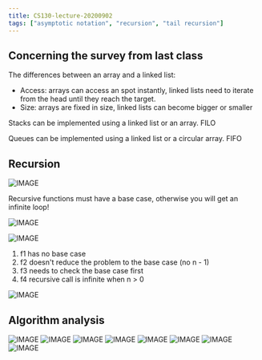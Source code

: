 ```yaml
---
title: CS130-lecture-20200902
tags: ["asymptotic notation", "recursion", "tail recursion"]
---
```


## Concerning the survey from last class

The differences between an array and a linked list:
- Access: arrays can access an spot instantly, linked lists need to iterate from the head until they reach the target.
- Size: arrays are fixed in size, linked lists can become bigger or smaller

Stacks can be implemented using a linked list or an array. FILO

Queues can be implemented using a linked list or a circular array. FIFO

## Recursion

![IMAGE](/notes/1BBDB33272B35862C895DE383FB94CCA.jpg)

Recursive functions must have a base case, otherwise you will get an infinite loop!

![IMAGE](/notes/D94BC62DD5140A17E8AC18B50A52765B.jpg)

![IMAGE](/notes/DEB42613B50FA9528637CE042D5B55BF.jpg)

1. f1 has no base case
2. f2 doesn't reduce the problem to the base case (no n - 1)
3. f3 needs to check the base case first
4. f4 recursive call is infinite when n > 0

![IMAGE](/notes/92B7710790AE103646AA0805CA385C2C.jpg)

## Algorithm analysis

![IMAGE](/notes/02EACDDF6766801B1419933893851558.jpg)
![IMAGE](/notes/BD8C3CD06443AB4C3703662F43F601F0.jpg)
![IMAGE](/notes/5973DF4A0C5B5613F9386A16ECB9D995.jpg)
![IMAGE](/notes/529E9098BA54D325B011EC6C42F852EF.jpg)
![IMAGE](/notes/01AEB37ADF162598245D72495F4DB76C.jpg)
![IMAGE](/notes/9C86864D8E4A4CC4D2A17C97BCE698BF.jpg)
![IMAGE](/notes/DDAB387E6E8325E59B7557E75056BB21.jpg)
![IMAGE](/notes/FBDB0EC72A69BE433ECFD77103373549.jpg)
